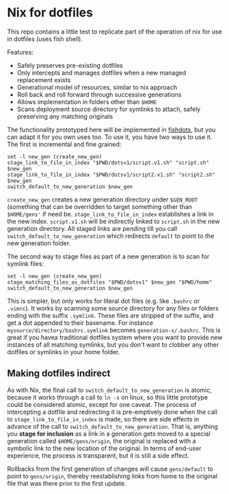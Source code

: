 # Nix for dotfiles

This repo contains a little test to replicate part of the operation of nix for use in dotfiles (uses fish shell).

Features:

- Safely preserves pre-existing dotfiles
- Only intercepts and manages dotfiles when a new managed replacement exists
- Generational model of resources, similar to nix approach
- Roll back and roll forward through successive generations
- Allows implementation in folders other than `$HOME`
- Scans deployment source directory for symlinks to attach, safely preserving any matching originals

The functionality prototyped here will be implemented in [fishdots](http://github.com/aabs/fishdots), but you can adapt it for you own uses too.  To use it, you have two ways to use it. The first is incremental and fine grained:

```fish
set -l new_gen (create_new_gen)
stage_link_to_file_in_index "$PWD/dotsv1/script.v1.sh" "script.sh" $new_gen
stage_link_to_file_in_index "$PWD/dotsv1/script2.v1.sh" "script2.sh" $new_gen
switch_default_to_new_generation $new_gen
```

`create_new_gen` creates a new generation directory under `$GEN_ROOT` (something that can be overridden to target something other than `$HOME/gens'` if need be.
`stage_link_to_file_in_index` establishes a link in the new index. `script.v1.sh` will be indirectly linked to `script.sh` in the new generation directory.  All staged links are pending till you call `switch_default_to_new_generation` which redirects `default` to point to the new generation folder.  

The second way to stage files as part of a new generation is to scan for symlink files:

```fish
set -l new_gen (create_new_gen)
stage_matching_files_as_dotfiles "$PWD/dotsv1" $new_gen "$PWD/home"
switch_default_to_new_generation $new_gen
```

This is simpler, but only works for literal dot files (e.g. like `.bashrc` or `.vimrc`).  It works by scanning some source directory for any files or folders ending with the suffix `.symlink`. These files are stripped of the suffix, and get a dot appended to their basename. For instance `mysource/directory/bashrc.symlink` becomes `generation-x/.bashrc`.  This is great if you havea traditional dotfiles system where you want to provide new instances of all matching symlinks, but you don't want to clobber any other dotfiles or symlinks in your home folder.

## Making dotfiles indirect

As with Nix, the final call to `switch_default_to_new_generation` is atomic, because it works through a call to `ln -s` on linux, so this little prototype could be considered atomic, except for one caveat.  The process of intercepting a dotfile and redirecting it is pre-emptively done when the call to `stage_link_to_file_in_index` is made, so there are side effects in advance of the call to `switch_default_to_new_generation`.  That is, anything you **stage for inclusion** as a link in a generation gets moved to a special generation called `$HOME/gens/origin`, the original is replaced with a symbolic link to the new location of the original.  In terms of end-user experience, the process is transparent, but it is still a side effect.

Rollbacks from the first generation of changes will cause `gens/default` to point to `gens/origin`, thereby reestablishing links from home to the original file that was there prior to the first update.
